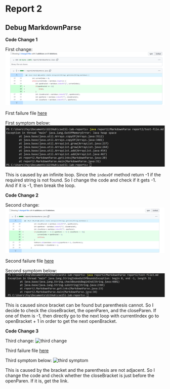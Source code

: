 # Report 2
## Debug MarkdownParse
**Code Change 1**

First change:
![first change](change1.png)

First failure file [here](test-file.md)

First symptom below:
![first symptom](symptom1.png)

This is caused by an infinite loop. Since the `indexOf` method return -1 if the required string is not found. So I change the code and check if it gets -1. And if it is -1, then break the loop.

**Code Change 2**

Second change:
![second change](change2.png)

Second failure file [here](test-file3.md)

Second symptom below:
![second symptom](symptom2.png)

This is caused since bracket can be found but parenthesis cannot. So I decide to check the closeBracket, the openParen, and the closeParen. If one of them is -1, then directly go to the next loop with currentIndex go to openBracket + 1 in order to get the next openBracket.

**Code Change 3**

Third change:
![third change]()

Third failure file [here](test-file5.md)

Third symptom below:
![third symptom]()

This is caused by the bracket and the parenthesis are not adjacent. So I change the code and check whether the closeBracket is just before the openParen. If it is, get the link.